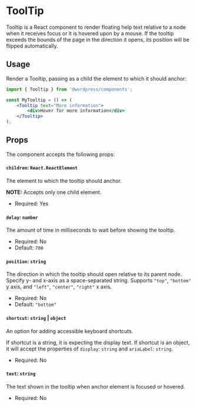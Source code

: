 # ToolTip

Tooltip is a React component to render floating help text relative to a node when it receives focus or it is hovered upon by a mouse. If the tooltip exceeds the bounds of the page in the direction it opens, its position will be flipped automatically.

## Usage

Render a Tooltip, passing as a child the element to which it should anchor:

```jsx
import { Tooltip } from '@wordpress/components';

const MyTooltip = () => (
	<Tooltip text="More information">
		<div>Hover for more information</div>
	</Tooltip>
);
```

## Props

The component accepts the following props:

#### `children`: `React.ReactElement`

The element to which the tooltip should anchor.

**NOTE:** Accepts only one child element.

-   Required: Yes

#### `delay`: `number`

The amount of time in milliseconds to wait before showing the tooltip.

-   Required: No
-   Default: `700`

#### `position`: `string`

The direction in which the tooltip should open relative to its parent node. Specify y- and x-axis as a space-separated string. Supports `"top"`, `"bottom"` y axis, and `"left"`, `"center"`, `"right"` x axis.

-   Required: No
-   Default: `"bottom"`

#### `shortcut`: `string` | `object`

An option for adding accessible keyboard shortcuts.

If shortcut is a string, it is expecting the display text. If shortcut is an object, it will accept the properties of `display`: `string` and `ariaLabel`: `string`.

-   Required: No

#### `text`: `string`

The text shown in the tooltip when anchor element is focused or hovered.

-   Required: No
